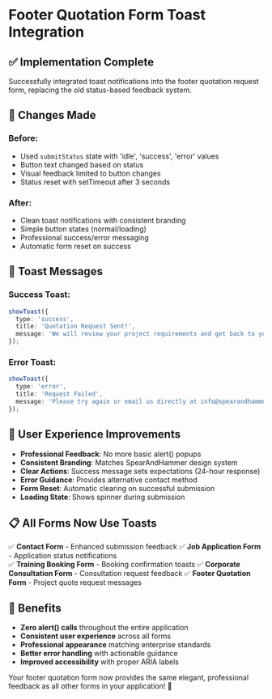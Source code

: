 # Footer Quotation Form Toast Integration

## ✅ Implementation Complete

Successfully integrated toast notifications into the footer quotation request form, replacing the old status-based feedback system.

## 🔄 Changes Made

### **Before:**
- Used `submitStatus` state with 'idle', 'success', 'error' values
- Button text changed based on status
- Visual feedback limited to button changes
- Status reset with setTimeout after 3 seconds

### **After:**
- Clean toast notifications with consistent branding
- Simple button states (normal/loading)
- Professional success/error messaging
- Automatic form reset on success

## 🎨 Toast Messages

### **Success Toast:**
```typescript
showToast({
  type: 'success',
  title: 'Quotation Request Sent!',
  message: 'We will review your project requirements and get back to you within 24 hours.'
});
```

### **Error Toast:**
```typescript
showToast({
  type: 'error', 
  title: 'Request Failed',
  message: 'Please try again or email us directly at info@spearandhammertech.com'
});
```

## 🎯 User Experience Improvements

- **Professional Feedback**: No more basic alert() popups
- **Consistent Branding**: Matches SpearAndHammer design system
- **Clear Actions**: Success message sets expectations (24-hour response)
- **Error Guidance**: Provides alternative contact method
- **Form Reset**: Automatic clearing on successful submission
- **Loading State**: Shows spinner during submission

## 📋 All Forms Now Use Toasts

✅ **Contact Form** - Enhanced submission feedback
✅ **Job Application Form** - Application status notifications  
✅ **Training Booking Form** - Booking confirmation toasts
✅ **Corporate Consultation Form** - Consultation request feedback
✅ **Footer Quotation Form** - Project quote request messages

## 🚀 Benefits

- **Zero alert() calls** throughout the entire application
- **Consistent user experience** across all forms
- **Professional appearance** matching enterprise standards
- **Better error handling** with actionable guidance
- **Improved accessibility** with proper ARIA labels

Your footer quotation form now provides the same elegant, professional feedback as all other forms in your application! 🎉